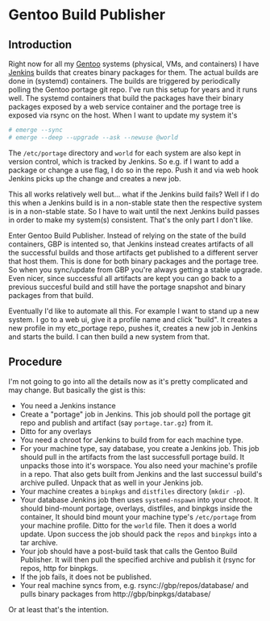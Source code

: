 # Gentoo Build Publisher

## Introduction

Right now for all my [Gentoo](https://www.gentoo.org) systems (physical, VMs,
and containers) I have [Jenkins](https://www.jenkins.io) builds that creates
binary packages for them.  The actual builds are done in (systemd) containers.
The builds are triggered by periodically polling the Gentoo portage git repo.
I've run this setup for years and it runs well.  The systemd containers that
build the packages have their binary packages exposed by a web service
container and the portage tree is exposed via rsync on the host. When I want to
update my system it's

```bash
# emerge --sync
# emerge --deep --upgrade --ask --newuse @world
```

The `/etc/portage` directory and `world` for each system are also kept in
version control, which is tracked by Jenkins. So e.g. if I want to add a
package or change a use flag, I do so in the repo. Push it and via web hook
Jenkins picks up the change and creates a new job.

This all works relatively well but... what if the Jenkins build fails?  Well if
I do this when a Jenkins build is in a non-stable state then the respective
system is in a non-stable state.  So I have to wait until the next Jenkins
build passes in order to make my system(s) consistent.  That's the only part I
don't like.

Enter Gentoo Build Publisher. Instead of relying on the state of the build
containers, GBP is intented so, that Jenkins instead creates artifacts of all
the successful builds and those artifacts get published to a different server
that host them.  This is done for both binary packages and the portage tree. So
when you sync/update from GBP you're always getting a stable upgrade.  Even
nicer, since successful all artifacts are kept you can go back to a previous
succesful build and still have the portage snapshot and binary packages from
that build.

Eventually I'd like to automate all this.  For example I want to stand up a new
system. I go to a web ui, give it a profile name and click "build". It creates
a new profile in my etc_portage repo, pushes it, creates a new job in Jenkins
and starts the build. I can then build a new system from that.


## Procedure

I'm not going to go into all the details now as it's pretty complicated and may
change.  But basically the gist is this:

* You need a Jenkins instance
* Create a "portage" job in Jenkins.  This job should poll the portage git repo
  and publish and artifact (say `portage.tar.gz`) from it.
* Ditto for any overlays
* You need a chroot for Jenkins to build from for each machine type.
* For your machine type, say database, you create a Jenkins job. This job
  should pull in the artifacts from the last successfull portage build. It
  unpacks those into it's worspace.  You also need your machine's profile in a
  repo. That also gets built from Jenkins and the last successul build's
  archive pulled.  Unpack that as well in your Jenkins job.
* Your machine creates a `binpkgs` and `distfiles` directory (`mkdir -p`).
* Your database Jenkins job then uses `systemd-nspawn` into your chroot.  It
  should bind-mount portage, overlays, distfiles, and binpkgs  inside the
  container, It should bind mount your machine type's `/etc/portage` from your
  machine profile.  Ditto for the `world` file.  Then it does a world update.
  Upon success the job should pack the `repos` and `binpkgs` into a tar
  archive.
* Your job should have a post-build task that calls the Gentoo Build Publisher.
  It will then pull the specified archive and publish it (rsync for repos, http
  for binpkgs.
* If the job fails, it does not be published.
* Your real machine syncs from, e.g. rsync://gbp/repos/database/ and pulls binary
  packages from http://gbp/binpkgs/database/

Or at least that's the intention.

